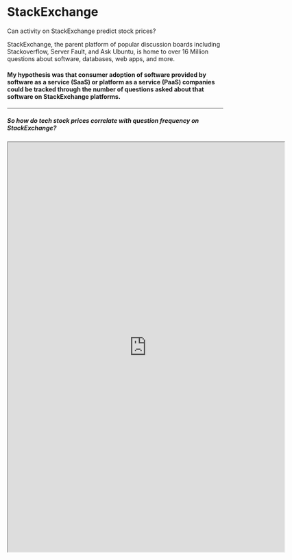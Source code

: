 # StackExchange
Can activity on StackExchange predict stock prices?

StackExchange, the parent platform of popular discussion boards including Stackoverflow, Server Fault, and Ask Ubuntu, is home to over 16 Million questions about software, databases, web apps, and more.

#### My hypothesis was that consumer adoption of software provided by software as a service (SaaS) or platform as a service (PaaS) companies could be tracked through the number of questions asked about that software on StackExchange platforms.


---

##### So how do tech stock prices correlate with question frequency on StackExchange?

<center><iframe src="https://public.tableau.com/views/public_exercise/Dashboard1?:showVizHome=no&:embed=true"
 width="645" height="955"></iframe>

